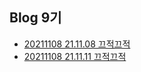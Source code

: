 ## Blog 9기
 - [20211108 21.11.08 끄적끄적](https://hanyugeon.tistory.com/2)
 - [20211108 21.11.11 끄적끄적](https://hanyugeon.tistory.com/5)
